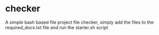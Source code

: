 # checker
A simple bash based file project file checker, simply add the files to the required_docs.txt file and run the starter.sh script
